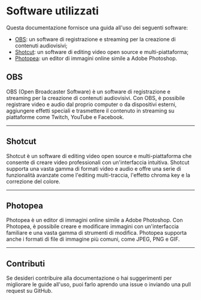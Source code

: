 # Software utilizzati

Questa documentazione fornisce una guida all'uso dei seguenti software:

-   [OBS](https://obsproject.com/): un software di registrazione e streaming per la creazione di contenuti audiovisivi;
-   [Shotcut](https://www.shotcut.org/): un software di editing video open source e multi-piattaforma;
-   [Photopea](https://www.photopea.com/): un editor di immagini online simile a Adobe Photoshop.

## OBS

OBS (Open Broadcaster Software) è un software di registrazione e streaming per la creazione di contenuti audiovisivi. Con OBS, è possibile registrare video e audio dal proprio computer o da dispositivi esterni, aggiungere effetti speciali e trasmettere il contenuto in streaming su piattaforme come Twitch, YouTube e Facebook.

---

## Shotcut

Shotcut è un software di editing video open source e multi-piattaforma che consente di creare video professionali con un'interfaccia intuitiva. Shotcut supporta una vasta gamma di formati video e audio e offre una serie di funzionalità avanzate come l'editing multi-traccia, l'effetto chroma key e la correzione del colore.

--- 

## Photopea

Photopea è un editor di immagini online simile a Adobe Photoshop. Con Photopea, è possibile creare e modificare immagini con un'interfaccia familiare e una vasta gamma di strumenti di modifica. Photopea supporta anche i formati di file di immagine più comuni, come JPEG, PNG e GIF.

---

## Contributi

Se desideri contribuire alla documentazione o hai suggerimenti per migliorare le guide all'uso, puoi farlo aprendo una issue o inviando una pull request su GitHub.